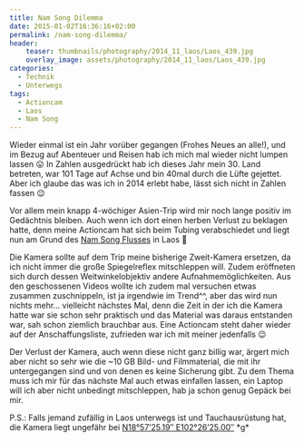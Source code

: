 ```yaml
---
title: Nam Song Dilemma
date: 2015-01-02T16:36:16+02:00
permalink: /nam-song-dilemma/
header:
    teaser: thumbnails/photography/2014_11_laos/Laos_439.jpg
    overlay_image: assets/photography/2014_11_laos/Laos_439.jpg
categories:
  - Technik
  - Unterwegs
tags:
  - Actioncam
  - Laos
  - Nam Song
---
```

Wieder einmal ist ein Jahr vorüber gegangen (Frohes Neues an alle!), und im Bezug auf Abenteuer und Reisen hab ich mich mal wieder nicht lumpen lassen 😛 
In Zahlen ausgedrückt hab ich dieses Jahr mein 30. Land betreten, war 101 Tage auf Achse und bin 40mal durch die Lüfte gejettet. 
Aber ich glaube das was ich in 2014 erlebt habe, lässt sich nicht in Zahlen fassen 😉

Vor allem mein knapp 4-wöchiger Asien-Trip wird mir noch lange positiv im Gedächtnis bleiben. 
Auch wenn ich dort einen herben Verlust zu beklagen hatte, denn meine Actioncam hat sich beim Tubing verabschiedet und 
liegt nun am Grund des [Nam Song Flusses](http://en.wikipedia.org/wiki/Nam_Song_River) in Laos 🙁

Die Kamera sollte auf dem Trip meine bisherige Zweit-Kamera ersetzen, da ich nicht immer die große Spiegelreflex mitschleppen will. 
Zudem eröffneten sich durch dessen Weitwinkelobjektiv andere Aufnahmemöglichkeiten. Aus den geschossenen Videos wollte ich 
zudem mal versuchen etwas zusammen zuschnippeln, ist ja irgendwie im Trend^^, aber das wird nun nichts mehr… vielleicht nächstes Mal, 
denn die Zeit in der ich die Kamera hatte war sie schon sehr praktisch und das Material was daraus entstanden war, 
sah schon ziemlich brauchbar aus. Eine Actioncam steht daher wieder auf der Anschaffungsliste, zufrieden war ich mit meiner jedenfalls 😉

Der Verlust der Kamera, auch wenn diese nicht ganz billig war, ärgert mich aber nicht so sehr wie die ~10 GB Bild- und Filmmaterial, 
die mit ihr untergegangen sind und von denen es keine Sicherung gibt. Zu dem Thema muss ich mir für das nächste Mal auch etwas einfallen lassen, 
ein Laptop will ich aber nicht unbedingt mitschleppen, hab ja schon genug Gepäck bei mir.

P.S.: Falls jemand zufällig in Laos unterwegs ist und Tauchausrüstung hat, die Kamera liegt ungefähr bei [N18°57&#8217;25.19&#8243; E102°26&#8217;25.00&#8243;](https://www.google.de/maps/place/18°57'25.2"N+102°26'25.0"E/@18.9569972,102.4402778,17z) \*g\*